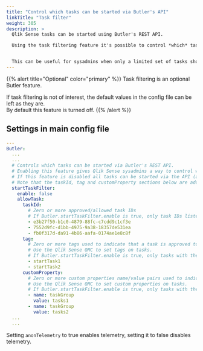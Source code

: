 ```yaml
---
title: "Control which tasks can be started via Butler's API"
linkTitle: "Task filter"
weight: 305
description: >
  Qlik Sense tasks can be started using Butler's REST API.  

  Using the task filtering feature it's possible to control *which* tasks can be started.  


  This can be useful for sysadmins when only a limited set of tasks should be available to third party systems.
---
```


{{% alert title="Optional" color="primary" %}}
Task filtering is an optional Butler feature.

If task filtering is not of interest, the default values in the config file can be left as they are.  
By default this feature is turned off.
{{% /alert %}}

## Settings in main config file

```yaml
---
Butler:
  ...
  ...
  # Controls which tasks can be started via Butler's REST API.
  # Enabling this feature gives Qlik Sense sysadmins a way to control which tasks can be started by third party systems and applications.
  # If this feature is disabled all tasks can be started via the API (assuming the start task API itself is enabled).
  # Note that the taskId, tag and customProperty sections below are additive. I.e. a task only has to appear in one of those sections to be on the "allowed" list.
  startTaskFilter:
    enable: false
    allowTask:
      taskId:
        # Zero or more approved/allowed task IDs
        # If Butler.startTaskFilter.enable is true, only task IDs listed below will be started by Butler 
        - e3b27f50-b1c0-4879-88fc-c7cdd9c1cf3e
        - 7552d9fc-d1bb-4975-9a38-18357de531ea
        - fb0f317d-da91-4b86-aafa-0174ae1e8c8f
      tag:
        # Zero or more tags used to indicate that a task is approved to be started by Butler.
        # Use the Qlik Sense QMC to set tags on tasks.
        # If Butler.startTaskFilter.enable is true, only tasks with the tags below will be started by Butler 
        - startTask1
        - startTask2
      customProperty:
        # Zero or more custom properties name/value pairs used to indicate that a task is approved to be started by Butler.
        # Use the Qlik Sense QMC to set custom properties on tasks.
        # If Butler.startTaskFilter.enable is true, only tasks with the custom property values below will be started by Butler 
        - name: taskGroup
          value: tasks1
        - name: taskGroup
          value: tasks2
  ...
  ...
```

Setting `anonTelemetry` to true enables telemetry, setting it to false disables telemetry.
